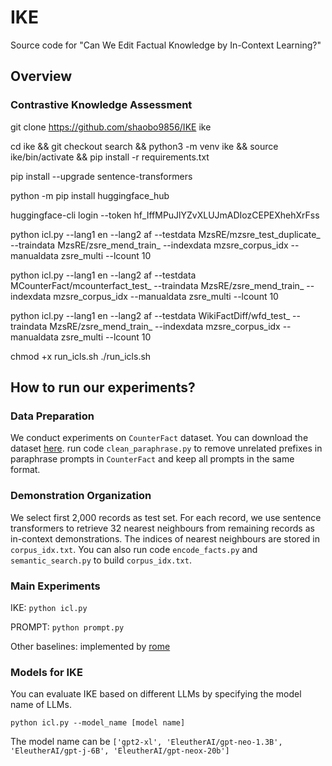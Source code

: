# IKE
Source code for "Can We Edit Factual Knowledge by In-Context Learning?"
## Overview

### Contrastive Knowledge Assessment

git clone https://github.com/shaobo9856/IKE ike

cd ike && git checkout search && python3 -m venv ike && source ike/bin/activate && pip install -r requirements.txt

pip install --upgrade sentence-transformers

python -m pip install huggingface_hub

huggingface-cli login --token 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

python icl.py --lang1 en --lang2 af  --testdata MzsRE/mzsre_test_duplicate_   --traindata MzsRE/zsre_mend_train_   --indexdata mzsre_corpus_idx  --manualdata zsre_multi --lcount 10

python icl.py --lang1 en --lang2 af --testdata MCounterFact/mcounterfact_test_ --traindata MzsRE/zsre_mend_train_   --indexdata mzsre_corpus_idx  --manualdata zsre_multi --lcount 10

python icl.py --lang1 en --lang2 af --testdata WikiFactDiff/wfd_test_ --traindata MzsRE/zsre_mend_train_   --indexdata mzsre_corpus_idx  --manualdata zsre_multi    --lcount 10

chmod +x run_icls.sh
./run_icls.sh



## How to run our experiments?
### Data Preparation
We conduct experiments on `CounterFact` dataset. You can download the dataset [here](https://rome.baulab.info/data/dsets/counterfact.json).
run code `clean_paraphrase.py` to remove unrelated prefixes in paraphrase prompts in `CounterFact` and keep all prompts in the same format.

### Demonstration Organization
We select first 2,000 records as test set. For each record, we use sentence transformers to retrieve 32 nearest neighbours from remaining records as in-context demonstrations. The indices of nearest neighbours are stored in `corpus_idx.txt`. You can also run code `encode_facts.py` and `semantic_search.py` to build `corpus_idx.txt`. 

### Main Experiments
IKE: `python icl.py`

PROMPT: `python prompt.py`

Other baselines: implemented by [rome](https://github.com/kmeng01/rome)

### Models for IKE

You can evaluate IKE based on different LLMs by specifying the model name of LLMs.

```
python icl.py --model_name [model name]
```
The model name can be `['gpt2-xl', 'EleutherAI/gpt-neo-1.3B', 'EleutherAI/gpt-j-6B', 'EleutherAI/gpt-neox-20b']`